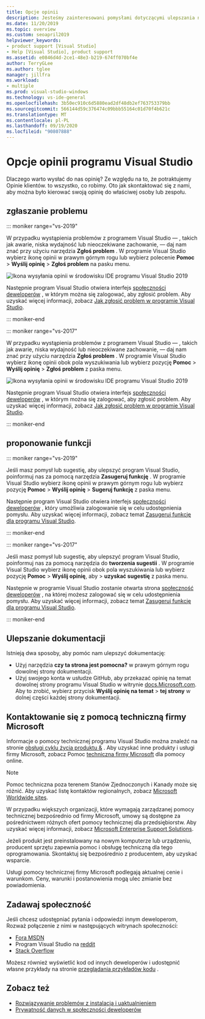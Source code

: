 ```yaml
---
title: Opcje opinii
description: Jesteśmy zainteresowani pomysłami dotyczącymi ulepszania naszych produktów i dokumentacji. Oto jak przesłać nam swoją opinię.
ms.date: 11/20/2019
ms.topic: overview
ms.custom: seoapril2019
helpviewer_keywords:
- product support [Visual Studio]
- Help [Visual Studio], product support
ms.assetid: e0846d4d-2ce1-48e3-b219-674ff070bf4e
author: TerryGLee
ms.author: tglee
manager: jillfra
ms.workload:
- multiple
ms.prod: visual-studio-windows
ms.technology: vs-ide-general
ms.openlocfilehash: 3b50ec910c6d5880ead2df48db2ef763753379bb
ms.sourcegitcommit: 566144d59c376474c09bbb55164c01d70f4b621c
ms.translationtype: MT
ms.contentlocale: pl-PL
ms.lasthandoff: 09/19/2020
ms.locfileid: "90807888"
---
```

# <a name="visual-studio-feedback-options"></a>Opcje opinii programu Visual Studio

Dlaczego warto wysłać do nas opinię? Ze względu na to, że potraktujemy Opinie klientów. to wszystko, co robimy. Oto jak skontaktować się z nami, aby można było kierować swoją opinię do właściwej osoby lub zespołu.

## <a name="report-a-problem"></a>zgłaszanie problemu

::: moniker range="vs-2019"

W przypadku wystąpienia problemów z programem Visual Studio &mdash; , takich jak awarie, niska wydajność lub nieoczekiwane zachowanie, &mdash; daj nam znać przy użyciu narzędzia **Zgłoś problem** . W programie Visual Studio wybierz ikonę opinii w prawym górnym rogu lub wybierz polecenie **Pomoc**  >  **Wyślij opinię**  >  **Zgłoś problem** na pasku menu.

![Ikona wysyłania opinii w środowisku IDE programu Visual Studio 2019](./media/vs-2019/send-feedback-icon.png)

Następnie program Visual Studio otwiera interfejs [społeczności deweloperów](https://developercommunity.visualstudio.com) , w którym można się zalogować, aby zgłosić problem. Aby uzyskać więcej informacji, zobacz [Jak zgłosić problem w programie Visual Studio](how-to-report-a-problem-with-visual-studio.md).

::: moniker-end

::: moniker range="vs-2017"

W przypadku wystąpienia problemów z programem Visual Studio &mdash; , takich jak awarie, niska wydajność lub nieoczekiwane zachowanie, &mdash; daj nam znać przy użyciu narzędzia **Zgłoś problem** . W programie Visual Studio wybierz ikonę opinii obok pola wyszukiwania lub wybierz pozycję **Pomoc**  >  **Wyślij opinię**  >  **Zgłoś problem** z paska menu.

![Ikona wysyłania opinii w środowisku IDE programu Visual Studio 2019](./media/send-feedback-icon.png)

Następnie program Visual Studio otwiera interfejs [społeczności deweloperów](https://developercommunity.visualstudio.com) , w którym można się zalogować, aby zgłosić problem. Aby uzyskać więcej informacji, zobacz [Jak zgłosić problem w programie Visual Studio](how-to-report-a-problem-with-visual-studio.md).

::: moniker-end

## <a name="suggest-a-feature"></a>proponowanie funkcji

::: moniker range="vs-2019"

Jeśli masz pomysł lub sugestię, aby ulepszyć program Visual Studio, poinformuj nas za pomocą narzędzia **Zasugeruj funkcję** . W programie Visual Studio wybierz ikonę opinii w prawym górnym rogu lub wybierz pozycję **Pomoc**  >  **Wyślij opinię**  >  **Sugeruj funkcję** z paska menu.

Następnie program Visual Studio otwiera interfejs [społeczności deweloperów](https://developercommunity.visualstudio.com) , który umożliwia zalogowanie się w celu udostępnienia pomysłu. Aby uzyskać więcej informacji, zobacz temat [Zasugeruj funkcję dla programu Visual Studio](suggest-a-feature.md).

::: moniker-end

::: moniker range="vs-2017"

Jeśli masz pomysł lub sugestię, aby ulepszyć program Visual Studio, poinformuj nas za pomocą narzędzia do **tworzenia sugestii** . W programie Visual Studio wybierz ikonę opinii obok pola wyszukiwania lub wybierz pozycję **Pomoc**  >  **Wyślij opinię**, aby  >  **uzyskać sugestię** z paska menu.

Następnie w programie Visual Studio zostanie otwarta strona [społeczność deweloperów](https://developercommunity.visualstudio.com) , na której możesz zalogować się w celu udostępnienia pomysłu. Aby uzyskać więcej informacji, zobacz temat [Zasugeruj funkcję dla programu Visual Studio](suggest-a-feature.md).

::: moniker-end

## <a name="improve-the-documentation"></a>Ulepszanie dokumentacji

Istnieją dwa sposoby, aby pomóc nam ulepszyć dokumentację:

* Użyj narzędzia **czy ta strona jest pomocna?** w prawym górnym rogu dowolnej strony dokumentacji.
* Użyj swojego konta w usłudze GitHub, aby przekazać opinię na temat dowolnej strony programu Visual Studio w witrynie [docs.Microsoft.com](../index.yml). Aby to zrobić, wybierz przycisk **Wyślij opinię na temat**  >  **tej strony** w dolnej części każdej strony dokumentacji.

## <a name="contact-microsoft-support"></a>Kontaktowanie się z pomocą techniczną firmy Microsoft

Informacje o pomocy technicznej programu Visual Studio można znaleźć na stronie [obsługi cyklu życia produktu &](/visualstudio/releases/2019/servicing/) . Aby uzyskać inne produkty i usługi firmy Microsoft, zobacz Pomoc [techniczna firmy Microsoft](https://support.microsoft.com/) dla pomocy online.

> [!NOTE]
> Pomoc techniczna poza terenem Stanów Zjednoczonych i Kanady może się różnić. Aby uzyskać listę kontaktów regionalnych, zobacz [Microsoft Worldwide sites](https://www.microsoft.com/worldwide/).

W przypadku większych organizacji, które wymagają zarządzanej pomocy technicznej bezpośrednio od firmy Microsoft, umowy są dostępne za pośrednictwem różnych ofert pomocy technicznej dla przedsiębiorstw. Aby uzyskać więcej informacji, zobacz [Microsoft Enterprise Support Solutions](https://www.microsoft.com/industry/services/support).

Jeżeli produkt jest preinstalowany na nowym komputerze lub urządzeniu, producent sprzętu zapewnia pomoc i obsługę techniczną dla tego oprogramowania. Skontaktuj się bezpośrednio z producentem, aby uzyskać wsparcie.

Usługi pomocy technicznej firmy Microsoft podlegają aktualnej cenie i warunkom. Ceny, warunki i postanowienia mogą ulec zmianie bez powiadomienia.

## <a name="ask-the-community"></a>Zadawaj społeczność

Jeśli chcesz udostępniać pytania i odpowiedzi innym deweloperom, Rozważ połączenie z nimi w następujących witrynach społeczności:

* [Fora MSDN](https://social.msdn.microsoft.com/Forums/home)
* Program Visual Studio na [reddit](https://www.reddit.com/r/VisualStudio/)
* [Stack Overflow](https://stackoverflow.com/search?q=visual+studio+-code)

Możesz również wyświetlić kod od innych deweloperów i udostępnić własne przykłady na stronie [przeglądania przykładów kodu](/samples/browse/) .

## <a name="see-also"></a>Zobacz też

* [Rozwiązywanie problemów z instalacją i uaktualnieniem](../install/troubleshooting-installation-issues.md)
* [Prywatność danych w społeczności deweloperów](developer-community-privacy.md)
